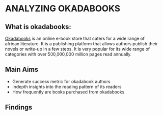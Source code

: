 # ANALYZING OKADABOOKS
## What is okadabooks:
[Okadabooks](https://okadabooks.com/) is an online e-book store that caters for a wide range of african literature. It is a publishing platform that allows authors publish their novels or write-up in a few steps. It is very popular for its wide range of categories with over 500,000,000 million pages read annually. 
 
## Main Aims
* Generate success metric for okadabook authors
* Indepth insights into the reading pattern of its readers
* How frequently are books purchased from okadabooks.

## Findings

